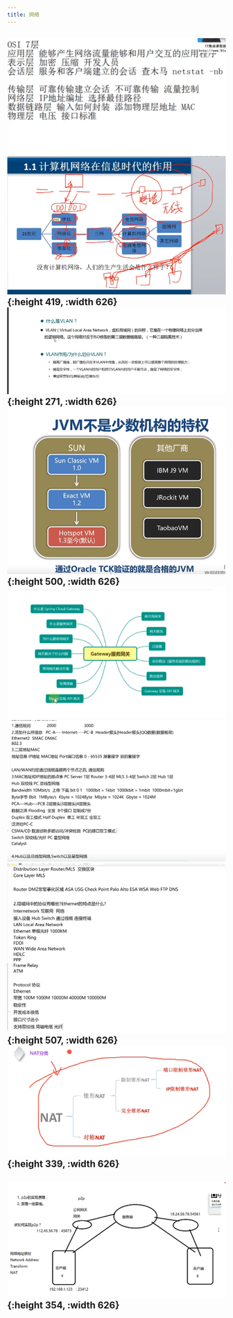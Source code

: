 ```yaml
---
title: 网络
---
```


## ![image.png](/assets/pages_网络_1614416334350_0.png) ![image.png](/assets/pages_网络_1614412337631_0.png){:height 419, :width 626} ![image.png](/assets/pages_网络_1614349003721_0.png){:height 271, :width 626} ![image.png](/assets/pages_网络_1614335345009_0.png){:height 500, :width 626} ![image.png](/assets/pages_网络_1614329642482_0.png) ![image.png](/assets/pages_网络_1614328852412_0.png) ![image.png](/assets/pages_网络_1614327267593_0.png){:height 507, :width 626} ![image.png](/assets/pages_网络_1614096918526_0.png){:height 339, :width 626}
## ![image.png](/assets/pages_网络_1614096600141_0.png){:height 354, :width 626}
